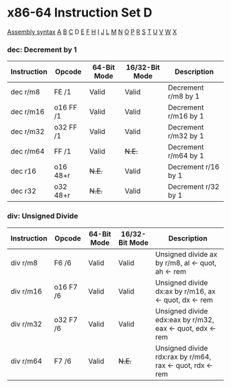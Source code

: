 x86-64 Instruction Set D
========================

[Assembly syntax](AssemblyX64.md)
[A](AssemblyX64A.md) [B](AssemblyX64B.md) [C](AssemblyX64C.md)
D [E](AssemblyX64E.md) [F](AssemblyX64F.md)
[H](AssemblyX64H.md) [I](AssemblyX64I.md) [J](AssemblyX64J.md)
[L](AssemblyX64L.md) [M](AssemblyX64M.md) [N](AssemblyX64N.md)
[O](AssemblyX64O.md) [P](AssemblyX64P.md) [R](AssemblyX64R.md)
[S](AssemblyX64S.md) [T](AssemblyX64T.md) [U](AssemblyX64U.md)
[V](AssemblyX64V.md) [W](AssemblyX64W.md) [X](AssemblyX64X.md)

### dec: Decrement by 1

| Instruction | Opcode     | 64-Bit Mode | 16/32-Bit Mode | Description          |
| ----------- | ---------- | ----------- | -------------- | -------------------- |
| dec r/m8    | FE /1      | Valid       | Valid          | Decrement r/m8 by 1  |
| dec r/m16   | o16 FF /1  | Valid       | Valid          | Decrement r/m16 by 1 |
| dec r/m32   | o32 FF /1  | Valid       | Valid          | Decrement r/m32 by 1 |
| dec r/m64   | FF /1      | Valid       | ~~N.E.~~       | Decrement r/m64 by 1 |
| dec r16     | o16 48+r   | ~~N.E.~~    | Valid          | Decrement r/16 by 1  |
| dec r32     | o32 48+r   | ~~N.E.~~    | Valid          | Decrement r/32 by 1  |

### div: Unsigned Divide

| Instruction | Opcode     | 64-Bit Mode | 16/32-Bit Mode | Description                                               |
| ----------- | ---------- | ----------- | -------------- | --------------------------------------------------------- |
| div r/m8    | F6 /6      | Valid       | Valid          | Unsigned divide ax by r/m8, al <- quot, ah <- rem         |
| div r/m16   | o16 F7 /6  | Valid       | Valid          | Unsigned divide dx:ax by r/m16, ax <- quot, dx <- rem     |
| div r/m32   | o32 F7 /6  | Valid       | Valid          | Unsigned divide edx:eax by r/m32, eax <- quot, edx <- rem |
| div r/m64   | F7 /6      | Valid       | ~~N.E.~~       | Unsigned divide rdx:rax by r/m64, rax <- quot, rdx <- rem |
